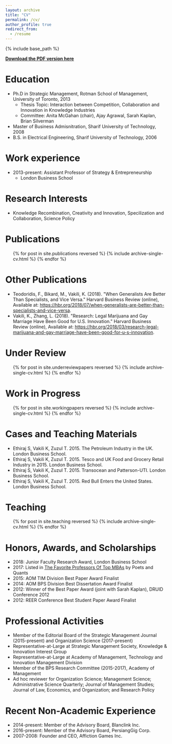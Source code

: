 ```yaml
---
layout: archive
title: "CV"
permalink: /cv/
author_profile: true
redirect_from:
  - /resume
---
```


{% include base_path %}

[<b><u>Download the PDF version here</u></b>](https://www.london.edu/-/media/files/faculty-and-research/faculty-profiles/se-faculty-cvs/keyvan-vakili---cv---23-jan-2018.pdf)

Education
======
* Ph.D in Strategic Management, Rotman School of Management, University of Toronto, 2013 
  * Thesis Topic: Interaction between Competition, Collaboration and Innovation in Knowledge Industries
  * Committee: Anita McGahan (chair), Ajay Agrawal, Sarah Kaplan, Brian Silverman
* Master of Business Admisnitration, Sharif University of Technology, 2008
* B.S. in Electrical Engineering, Sharif University of Technology, 2006


Work experience
======
* 2013-present: Assistant Professor of Strategy & Entrepreneurship
  * London Business School


Research Interests
======
* Knowledge Recombination, Creativity and Innovation, Specilization and Collaboration, Science Policy


Publications
======
  <ul>{% for post in site.publications reversed %}
    {% include archive-single-cv.html %}
  {% endfor %}</ul>


Other Publications
======
* Teodoridis, F., Bikard, M., Vakili, K. (2018). "When Generalists Are Better Than Specialists, and Vice Versa." Harvard Business Review (online), Available at: https://hbr.org/2018/07/when-generalists-are-better-than-specialists-and-vice-versa. 
* Vakili, K., Zhang, L. (2018). "Research: Legal Marijuana and Gay Marriage Have Been Good for U.S. Innovation." Harvard Business Review (online), Available at: https://hbr.org/2018/03/research-legal-marijuana-and-gay-marriage-have-been-good-for-u-s-innovation.
  
Under Review
======
  <ul>{% for post in site.underreviewpapers reversed %}
    {% include archive-single-cv.html %}
  {% endfor %}</ul>


Work in Progress
======
  <ul>{% for post in site.workingpapers reversed %}
    {% include archive-single-cv.html %}
  {% endfor %}</ul>


Cases and Teaching Materials
======
* Ethiraj S, Vakili K, Zuzul T. 2015. The Petroleum Industry in the UK. London Business School.
* Ethiraj S, Vakili K, Zuzul T. 2015. Tesco and UK Food and Grocery Retail Industry in 2015. London Business School.
* Ethiraj S, Vakili K, Zuzul T. 2015. Transocean and Patterson-UTI. London Business School.
* Ethiraj S, Vakili K, Zuzul T. 2015. Red Bull Enters the United States. London Business School.


Teaching
======
  <ul>{% for post in site.teaching reversed %}
    {% include archive-single-cv.html %}
  {% endfor %}</ul>


Honors, Awards, and Scholarships
======
* 2018: Junior Faculty Research Award, London Business School 
* 2017: Listed in [<u>The Favorite Professors Of Top MBAs</u>](https://poetsandquants.com/2017/06/14/favorite-professors-top-mbas/) by Poets and Quants
* 2015: AOM TIM Division Best Paper Award Finalist
* 2014: AOM BPS Division Best Dissertation Award Finalist
* 2012: Winner of the Best Paper Award (joint with Sarah Kaplan), DRUID Conference 2012
* 2012: REER Conference Best Student Paper Award Finalist


Professional Activities
======
* Member of the Editorial Board of the Strategic Management Journal (2015-present) and Organization Science (2017-present)
* Representative-at-Large at Strategic Management Society, Knowledge & Innovation Interest Group
* Representative-at-Large at Academy of Management, Technology and Innovation Management Division
* Member of the BPS Research Committee (2015-2017), Academy of Management
* Ad hoc reviewer for Organization Science; Management Science; Administrative Science Quarterly; Journal of Management Studies; Journal of Law, Economics, and Organization; and Research Policy


Recent Non-Academic Experience
======
* 2014-present: Member of the Advisory Board, Blanclink Inc.
* 2016-present: Member of the Advisory Board, PersiangGig Corp.
* 2007-2008: Founder and CEO, Affiction Games Inc.

